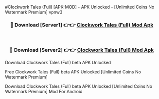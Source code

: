 #Clockwork Tales (Full) [APK-MOD] - APK Unlocked - [Unlimited Coins No Watermark Premium] vpnw3



<div align="center">

<h3>🔴 Download [Server1] 👉👉 <a href="https://momento.my/?title=Clockwork_Tales_(Full)">Clockwork Tales (Full) Mod Apk</a></h3><br>

<h3>🔴 Download [Server2] 👉👉 <a href="https://momento.my/?title=Clockwork_Tales_(Full)">Clockwork Tales (Full) Mod Apk</a></h3>
</div>



Download Clockwork Tales (Full) beta APK Unlocked

Free Clockwork Tales (Full) beta APK Unlocked [Unlimited Coins No Watermark Premium]

Download Clockwork Tales (Full) beta APK Unlocked [Unlimited Coins No Watermark Premium] Mod For Android
